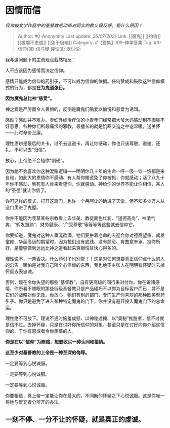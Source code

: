 # 因情而信
*经常被文学作品中的基督教感动却对现实的教义很反感，是什么原因？*

> Author: #0-Anonymity
> Last update: *26/07/2021*
> Link: [[魔鬼]] [[约伯]] [[极端不忠诚]] [[免于极端]]
> Category: #【答集】/09-神学答集
> Tag: #3-信仰/3B-信与疑
> 评论区:
> 泛讨论:

我与这问题下的主流观点截然相反：

人不应该因为感情而决定信仰。

感情只能成为信仰的药引子，不可以成为信仰的依据。任何赞成和鼓吹这种信仰模式的行为，都是**在为鬼道张目。**

**因为魔鬼总比神“慈爱”。**

神之爱是严厉而令人畏惧的，反倒是魔鬼们酷爱以愉悦和慈爱为诱饵。

感动？感动并不难办。卖红外线治疗仪的小青年们经常把大爷大妈感动到不掏钱不好意思。各种你们所最痛恨的邪教，最擅长的就是饥寒交迫之中送温暖，送关怀——此时命价至廉。

理性思辨是最后的关卡，过不去这道卡，再让你感动，你也只该尊敬、道谢、还礼，不可以去“归信”。

放心，上帝绝不会怪你“刚硬”。

因为祂不会喜欢你这种混账逻辑——明明你几十年的生命一呼一吸一饮一饭都是来自祂，如此大的恩情你不感动、有人帮你撒谎免了你被抓，你就感动；活了八九十年你不感动，到死有人肯来看望你，你就感动。神给你的世界不能让你相信，某人的“圣德”就让你信了。

许可这样的模式，打开这扇门，也许一个冉阿让的确进了天堂，但不知多少万人从这门里进了鬼屋。

你并不能因为羡慕某些宗教看上去华美、教徒面色红润、“道德高尚”、神清气爽、“鹤发童颜”、财务健康、“广受尊敬”等等等等这些就去信仰它。

你要知道，魔鬼对这种人垂涎欲滴。牠们要拼着老命的去迎合你对德高望重、鹤发童颜、华丽高级的期望时，因为牠们没有底线、没有顾忌、肯曲意奉承、投你所好，是能够做到远远比神之道看起来爽眼悦耳快心得多的。

理性说不，一票否决。什么药引子也别管！！这是对任何想要真正信仰点什么的人的忠告。哪怕是对我自己所全心信仰的东西，我也绝不主张人在明明有怀疑时去掉怀疑去表忠诚。

否则，现在令你失望的那些“基督教”，自有更高级的同行来对付你。你在诉诸感情，你所看不顺眼的那些低级基督教只是产品碰巧不以你为目标客户而已，并不是它们的战略对你无效。你放心，牠们有别的部门，专门生产你喜欢的那种欧美型药引子。你只是避免了进入某种特定魔鬼的门下，你并没有避开投入魔鬼门下的总命运。

理性绝不可放下。理说不通时恼羞成怒、以神秘遮掩、以“奥秘”推脱者，信不过就是信不过。去掉怀疑，只是在讨好你所信仰的对象，甚至只是在讨好向你介绍这信仰的、于你有恩或者令你羡慕的人。

**你是在以“信仰”为贿赂，想要收买一种认同和接纳。**

**这至少对基督教的上帝是一种至深的侮辱。**

一定要等到心悦诚服。

一定要等到心悦诚服。

一定要等到心悦诚服。

你要相信，真上帝一定能让你在最大的、不间断的怀疑之下心悦诚服。这是你唯一将祂与冒充者分辨开的办法。

## **一刻不停、一分不让的怀疑，就是真正的虔诚。**
